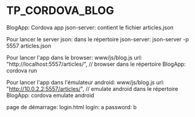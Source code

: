 # TP_CORDOVA_BLOG

BlogApp: Cordova app
json-server: contient le fichier articles.json

Pour lancer le server json: 
dans le répertoire json-server:
json-server -p 5557 articles.json

Pour lancer l'app dans le browser:
www/js/blog.js url: "http://localhost:5557/articles/", // browser
dans le répertoire BlogApp:
cordova run

Pour lancer l'app dans l'émulateur android:
www/js/blog.js url: "http://10.0.2.2:5557/articles/", // emulate android
dans le répertoire BlogApp:
cordova emulate android

page de démarrage: login.html
login: a
password: b
